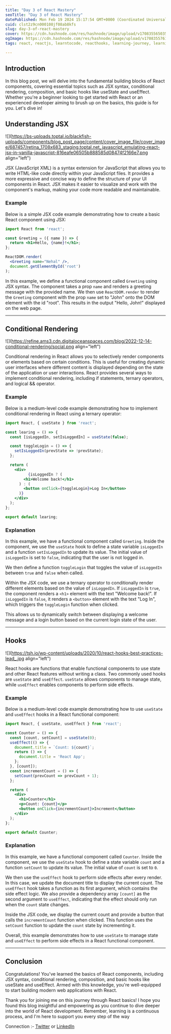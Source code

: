```yaml
---
title: "Day 3 of React Mastery"
seoTitle: "Day 3 of React Mastery"
datePublished: Mon Feb 19 2024 15:17:54 GMT+0000 (Coordinated Universal Time)
cuid: clst2z9cn000108jf08ab8kfs
slug: day-3-of-react-mastery
cover: https://cdn.hashnode.com/res/hashnode/image/upload/v1708355650354/bfdfba55-5e01-406c-b3a8-98032b2353af.png
ogImage: https://cdn.hashnode.com/res/hashnode/image/upload/v1708355761016/dc7855ad-c3f9-4785-9840-a9b4fd86b5af.png
tags: react, reactjs, learntocode, reacthooks, learning-journey, learning-in-public, usestate-hook, useeffect-hook, conditionalrendering, react-jsx, codingcommunity

---
```


## Introduction

In this blog post, we will delve into the fundamental building blocks of React components, covering essential topics such as JSX syntax, conditional rendering, composition, and basic hooks like useState and useEffect. Whether you're a beginner looking to get started with React or an experienced developer aiming to brush up on the basics, this guide is for you. Let's dive in!

## Understanding JSX

![](https://bs-uploads.toptal.io/blackfish-uploads/components/blog_post_page/content/cover_image_file/cover_image/687457/retina_1708x683_staging.toptal.net_javascript_emulating-react-jsx-in-vanilla-javascript-816eafe06505b888585d08474f2166e7.png align="left")

JSX (JavaScript XML) is a syntax extension for JavaScript that allows you to write HTML-like code directly within your JavaScript files. It provides a more expressive and concise way to define the structure of your UI components in React. JSX makes it easier to visualize and work with the component's markup, making your code more readable and maintainable.

### Example

Below is a simple JSX code example demonstrating how to create a basic React component using JSX:

```jsx
import React from 'react';

const Greeting = ({ name }) => {
  return <h1>Hello, {name}!</h1>;
};

ReactDOM.render(
  <Greeting name="Nehal" />,
  document.getElementById('root')
);
```

In this example, we define a functional component called `Greeting` using JSX syntax. The component takes a prop `name` and renders a greeting message with the provided name. We then use `ReactDOM.render` to render the `Greeting` component with the prop `name` set to "John" onto the DOM element with the id "root". This results in the output "Hello, John!" displayed on the web page.

---

## Conditional Rendering

![](https://refine.ams3.cdn.digitaloceanspaces.com/blog/2022-12-14-conditional-rendering/social.png align="left")

Conditional rendering in React allows you to selectively render components or elements based on certain conditions. This is useful for creating dynamic user interfaces where different content is displayed depending on the state of the application or user interactions. React provides several ways to implement conditional rendering, including if statements, ternary operators, and logical && operator.

### Example

Below is a medium-level code example demonstrating how to implement conditional rendering in React using a ternary operator:

```jsx
import React, { useState } from 'react';

const learing = () => {
  const [isLoggedIn, setIsLoggedIn] = useState(false);

  const toggleLogin = () => {
    setIsLoggedIn(prevState => !prevState);
  };

  return (
    <div>
          {isLoggedIn ? (
        <h1>Welcome back!</h1>
      ) : (
        <button onClick={toggleLogin}>Log In</button>
      )}
    </div>
  );
};

export default learing;
```

### Explanation

In this example, we have a functional component called `Greeting`. Inside the component, we use the `useState` hook to define a state variable `isLoggedIn` and a function `setIsLoggedIn` to update its value. The initial value of `isLoggedIn` is set to `false`, indicating that the user is not logged in.

We then define a function `toggleLogin` that toggles the value of `isLoggedIn` between `true` and `false` when called.

Within the JSX code, we use a ternary operator to conditionally render different elements based on the value of `isLoggedIn`. If `isLoggedIn` is `true`, the component renders a `<h1>` element with the text "Welcome back!". If `isLoggedIn` is `false`, it renders a `<button>` element with the text "Log In", which triggers the `toggleLogin` function when clicked.

This allows us to dynamically switch between displaying a welcome message and a login button based on the current login state of the user.

---

## Hooks

![](https://tsh.io/wp-content/uploads/2020/10/react-hooks-best-practices-lead_.jpg align="left")

React hooks are functions that enable functional components to use state and other React features without writing a class. Two commonly used hooks are `useState` and `useEffect`. `useState` allows components to manage state, while `useEffect` enables components to perform side effects.

### Example

Below is a medium-level code example demonstrating how to use `useState` and `useEffect` hooks in a React functional component:

```jsx
import React, { useState, useEffect } from 'react';

const Counter = () => {
  const [count, setCount] = useState(0);
  useEffect(() => {
    document.title = `Count: ${count}`;
    return () => {
      document.title = 'React App'; 
    };
  }, [count]); 
  const incrementCount = () => {
    setCount(prevCount => prevCount + 1);
  };

  return (
    <div>
      <h1>Counter</h1>
      <p>Count: {count}</p>
      <button onClick={incrementCount}>Increment</button>
    </div>
  );
};

export default Counter;
```

### Explanation

In this example, we have a functional component called `Counter`. Inside the component, we use the `useState` hook to define a state variable `count` and a function `setCount` to update its value. The initial value of `count` is set to `0`.

We then use the `useEffect` hook to perform side effects after every render. In this case, we update the document title to display the current count. The `useEffect` hook takes a function as its first argument, which contains the side effect logic. We also provide a dependency array `[count]` as the second argument to `useEffect`, indicating that the effect should only run when the `count` state changes.

Inside the JSX code, we display the current count and provide a button that calls the `incrementCount` function when clicked. This function uses the `setCount` function to update the `count` state by incrementing it.

Overall, this example demonstrates how to use `useState` to manage state and `useEffect` to perform side effects in a React functional component.

---

## Conclusion

Congratulations! You've learned the basics of React components, including JSX syntax, conditional rendering, composition, and basic hooks like useState and useEffect. Armed with this knowledge, you're well-equipped to start building modern web applications with React.

Thank you for joining me on this journey through React basics! I hope you found this blog insightful and empowering as you continue to dive deeper into the world of React development. Remember, learning is a continuous process, and I'm here to support you every step of the way

Connection :- [Twitter](https://twitter.com/IngoleNehal) or [LinkedIn](https://www.linkedin.com/in/nehal-ingole/)
